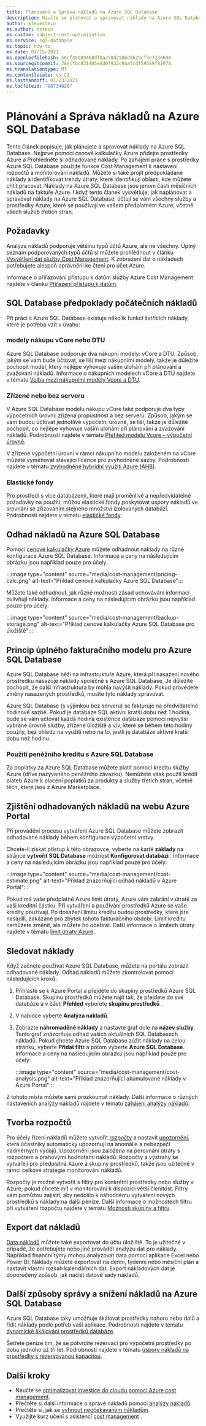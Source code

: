 ```yaml
---
title: Plánování a Správa nákladů na Azure SQL Database
description: Naučte se plánovat a spravovat náklady na Azure SQL Database pomocí analýzy nákladů v Azure Portal.
author: stevestein
ms.author: sstein
ms.custom: subject-cost-optimization
ms.service: sql-database
ms.topic: how-to
ms.date: 01/15/2021
ms.openlocfilehash: 56cf30d89460df8ac50d258bd8b29cf4e7236690
ms.sourcegitcommit: 78ecfbc831405e8d0f932c9aafcdf59589f81978
ms.translationtype: MT
ms.contentlocale: cs-CZ
ms.lasthandoff: 01/23/2021
ms.locfileid: "98734626"
---
```

# <a name="plan-and-manage-costs-for-azure-sql-database"></a>Plánování a Správa nákladů na Azure SQL Database

Tento článek popisuje, jak plánujete a spravovat náklady na Azure SQL Database. Nejprve pomocí cenové kalkulačky Azure přidejte prostředky Azure a Prohlédněte si odhadované náklady. Po zahájení práce s prostředky Azure SQL Database použijte funkce Cost Management k nastavení rozpočtů a monitorování nákladů. Můžete si také projít předpokládané náklady a identifikovat trendy útraty, které identifikují oblasti, kde můžete chtít pracovat. Náklady na Azure SQL Database jsou jenom částí měsíčních nákladů na faktuře Azure. I když tento článek vysvětluje, jak naplánovat a spravovat náklady na Azure SQL Database, účtují se vám všechny služby a prostředky Azure, které se používají ve vašem předplatném Azure, včetně všech služeb třetích stran.


## <a name="prerequisites"></a>Požadavky

Analýza nákladů podporuje většinu typů účtů Azure, ale ne všechny. Úplný seznam podporovaných typů účtů si můžete prohlédnout v článku [Vysvětlení dat služby Cost Management](../../cost-management-billing/costs/understand-cost-mgt-data.md?WT.mc_id=costmanagementcontent_docsacmhorizontal_-inproduct-learn). K zobrazení dat o nákladech potřebujete alespoň oprávnění ke čtení pro účet Azure. 

Informace o přiřazování přístupu k datům služby Azure Cost Management najdete v článku [Přiřazení přístupu k datům](../../cost-management-billing/costs/assign-access-acm-data.md?WT.mc_id=costmanagementcontent_docsacmhorizontal_-inproduct-learn).


## <a name="sql-database-initial-cost-considerations"></a>SQL Database předpoklady počátečních nákladů

Při práci s Azure SQL Database existuje několik funkcí šetřících náklady, které je potřeba vzít v úvahu:


### <a name="vcore-or-dtu-purchasing-models"></a>modely nákupu vCore nebo DTU 

Azure SQL Database podporuje dva nákupní modely: vCore a DTU. Způsob, jakým se vám bude účtovat, se liší mezi nákupními modely, takže je důležité pochopit model, který nejlépe vyhovuje vašim úlohám při plánování a zvažování nákladů. Informace o nákupních modelech vCore a DTU najdete v tématu [Volba mezi nákupními modely Vcore a DTU](purchasing-models.md).


### <a name="provisioned-or-serverless"></a>Zřízené nebo bez serveru

V Azure SQL Database modelu nákupu vCore také podporuje dva typy výpočetních úrovní: zřízená propustnost a bez serveru. Způsob, jakým se vám budou účtovat jednotlivé výpočetní úrovně, se liší, takže je důležité pochopit, co nejlépe vyhovuje vašim úlohám při plánování a zvažování nákladů. Podrobnosti najdete v tématu [Přehled modelu Vcore – výpočetní úrovně](service-tiers-vcore.md#compute-tiers).

V zřízené výpočetní úrovni v rámci nákupního modelu založeném na vCore můžete vyměňovat stávající licence pro zvýhodněné sazby. Podrobnosti najdete v tématu [zvýhodněné hybridní využití Azure (AHB)](../azure-hybrid-benefit.md).

### <a name="elastic-pools"></a>Elastické fondy

Pro prostředí s více databázemi, které mají proměnlivé a nepředvídatelné požadavky na použití, můžou elastické fondy poskytovat úspory nákladů ve srovnání se zřizováním stejného množství izolovaných databází. Podrobnosti najdete v tématu [elastické fondy](elastic-pool-overview.md).

## <a name="estimate-azure-sql-database-costs"></a>Odhad nákladů na Azure SQL Database

Pomocí [cenové kalkulačky Azure](https://azure.microsoft.com/pricing/calculator/) můžete odhadnout náklady na různé konfigurace Azure SQL Database. Informace a ceny na následujícím obrázku jsou například pouze pro účely:

:::image type="content" source="media/cost-management/pricing-calc.png" alt-text="Příklad cenové kalkulačky Azure SQL Database":::

Můžete také odhadnout, jak různé možnosti zásad uchovávání informací ovlivňují náklady. Informace a ceny na následujícím obrázku jsou například pouze pro účely:

:::image type="content" source="media/cost-management/backup-storage.png" alt-text="Příklad cenové kalkulačky Azure SQL Database pro úložiště":::


## <a name="understand-the-full-billing-model-for-azure-sql-database"></a>Princip úplného fakturačního modelu pro Azure SQL Database

Azure SQL Database běží na infrastruktuře Azure, která při nasazení nového prostředku nasazuje náklady společně s Azure SQL Database. Je důležité pochopit, že další infrastruktura by mohla navýšit náklady. Pokud provedete změny nasazených prostředků, musíte tyto náklady spravovat. 


Azure SQL Database (s výjimkou bez serveru) se fakturuje na předvídatelné hodinové sazbě. Pokud je databáze SQL aktivní kratší dobu než 1 hodina, bude se vám účtovat každá hodina existence databáze pomocí nejvyšší vybrané úrovně služby, zřízené úložiště a v/v, které se během této hodiny použily, bez ohledu na využití nebo na to, jestli je databáze aktivní kratší dobu než hodinu.


### <a name="using-monetary-credit-with-azure-sql-database"></a>Použití peněžního kreditu s Azure SQL Database

Za poplatky za Azure SQL Database můžete platit pomocí kreditu služby Azure (dříve nazývaného peněžního závazku). Nemůžete však použít kredit plateb Azure k placení poplatků za produkty a služby třetích stran, včetně těch, které jsou z Azure Marketplace.

## <a name="review-estimated-costs-in-the-azure-portal"></a>Zjištění odhadovaných nákladů na webu Azure Portal

Při provádění procesu vytváření Azure SQL Database můžete zobrazit odhadované náklady během konfigurace výpočetní vrstvy. 

Chcete-li získat přístup k této obrazovce, vyberte na kartě **základy** na stránce **vytvořit SQL Database** možnost **Konfigurovat databázi** . Informace a ceny na následujícím obrázku jsou například pouze pro účely:

  :::image type="content" source="media/cost-management/cost-estimate.png" alt-text="Příklad znázorňující odhad nákladů v Azure Portal":::



Pokud má vaše předplatné Azure limit útraty, Azure vám zabrání v útratě za vaši kreditní částku. Při vytváření a používání prostředků Azure se vaše kredity používají. Po dosažení limitu kreditu budou prostředky, které jste nasadili, zakázané pro zbytek tohoto fakturačního období. Limit kreditu nemůžete změnit, ale můžete ho odebrat. Další informace o limitech útraty najdete v tématu [limit útraty Azure](../../cost-management-billing/manage/spending-limit.md).

## <a name="monitor-costs"></a>Sledovat náklady

Když začnete používat Azure SQL Database, můžete na portálu zobrazit odhadované náklady. Odhad nákladů můžete zkontrolovat pomocí následujících kroků:

1. Přihlaste se k Azure Portal a přejděte do skupiny prostředků Azure SQL Database. Skupinu prostředků můžete najít tak, že přejdete do své databáze a v části **Přehled** vyberete **skupinu prostředků** .
1. V nabídce vyberte **Analýza nákladů**.
1. Zobrazte **nahromaděné náklady** a nastavte graf dole na **název služby**. Tento graf znázorňuje odhad vašich aktuálních SQL Databasech nákladů. Pokud chcete Azure SQL Database zúžit náklady na celou stránku, vyberte **Přidat filtr** a potom vyberte **Azure SQL Database**. Informace a ceny na následujícím obrázku jsou například pouze pro účely:

   :::image type="content" source="media/cost-management/cost-analysis.png" alt-text="Příklad znázorňující akumulované náklady v Azure Portal":::

Z tohoto místa můžete sami prozkoumat náklady. Další informace o různých nastaveních analýzy nákladů najdete v tématu [zahájení analýzy nákladů](../../cost-management-billing/costs/cost-mgt-alerts-monitor-usage-spending.md?WT.mc_id=costmanagementcontent_docsacmhorizontal_-inproduct-learn).

## <a name="create-budgets"></a>Tvorba rozpočtů

<!-- Note to Azure service writer: Modify the following as needed for your service. -->

Pro účely řízení nákladů můžete vytvořit [rozpočty](../../cost-management-billing/costs/tutorial-acm-create-budgets.md?WT.mc_id=costmanagementcontent_docsacmhorizontal_-inproduct-learn) a nastavit [upozornění](../../cost-management-billing/costs/cost-mgt-alerts-monitor-usage-spending.md?WT.mc_id=costmanagementcontent_docsacmhorizontal_-inproduct-learn), která účastníky automaticky upozorňují na anomálie a nebezpečí nadměrných výdajů. Upozornění jsou založena na porovnání útraty s rozpočtem a prahovými hodnotami nákladů. Rozpočty a výstrahy se vytvářejí pro předplatná Azure a skupiny prostředků, takže jsou užitečné v rámci celkové strategie monitorování nákladů. 

Rozpočty je možné vytvořit s filtry pro konkrétní prostředky nebo služby v Azure, pokud chcete mít v monitorování k dispozici větší členitost. Filtry vám pomůžou zajistit, aby nedošlo k náhodnému vytváření nových prostředků s náklady na další peníze. Další informace o možnostech filtru při vytváření rozpočtu najdete v tématu [Možnosti skupiny a filtru](../../cost-management-billing/costs/group-filter.md?WT.mc_id=costmanagementcontent_docsacmhorizontal_-inproduct-learn).

## <a name="export-cost-data"></a>Export dat nákladů

[Data nákladů](../../cost-management-billing/costs/tutorial-export-acm-data.md?WT.mc_id=costmanagementcontent_docsacmhorizontal_-inproduct-learn) můžete také exportovat do účtu úložiště. To je užitečné v případě, že potřebujete nebo jiné provádět analýzu dat pro náklady. Například finanční týmy mohou analyzovat data pomocí aplikace Excel nebo Power BI. Náklady můžete exportovat na denní, týdenní nebo měsíční plán a nastavit vlastní rozsah kalendářních dat. Export nákladových dat je doporučený způsob, jak načíst datové sady nákladů.


## <a name="other-ways-to-manage-and-reduce-costs-for-azure-sql-database"></a>Další způsoby správy a snížení nákladů na Azure SQL Database

Azure SQL Database taky umožňuje škálovat prostředky nahoru nebo dolů a řídit náklady podle potřeb vaší aplikace. Podrobnosti najdete v tématu [dynamické škálování prostředků databáze](scale-resources.md).

Šetřete peníze tím, že se potvrdíte rezervací pro výpočetní prostředky po dobu jednoho až tří let. Podrobnosti najdete v tématu [úspory nákladů na prostředky s rezervovanou kapacitou](reserved-capacity-overview.md).


## <a name="next-steps"></a>Další kroky

- Naučte se [optimalizovat investice do cloudu pomocí Azure cost management](../../cost-management-billing/costs/cost-mgt-best-practices.md?WT.mc_id=costmanagementcontent_docsacmhorizontal_-inproduct-learn).
- Přečtěte si další informace o správě nákladů pomocí [analýzy nákladů](../../cost-management-billing/costs/quick-acm-cost-analysis.md?WT.mc_id=costmanagementcontent_docsacmhorizontal_-inproduct-learn).
- Přečtěte si, jak se [vyhnout neočekávaným nákladům](../../cost-management-billing/cost-management-billing-overview.md?WT.mc_id=costmanagementcontent_docsacmhorizontal_-inproduct-learn).
- Využijte kurz učení s asistencí [cost management](/learn/paths/control-spending-manage-bills?WT.mc_id=costmanagementcontent_docsacmhorizontal_-inproduct-learn) .